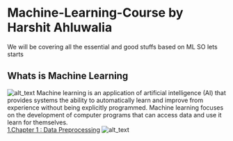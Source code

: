 # Machine-Learning-Course by Harshit Ahluwalia
We will be covering all the essential and good stuffs based on ML
SO lets starts

## Whats is Machine Learning
![alt_text](https://github.com/harshitahluwalia7895/Machine-Learning-Course/blob/master/Infographics/Machine%20Learning%20With%20Harshit%20Ahluwalia.png)
Machine learning is an application of artificial intelligence (AI) that provides systems the ability to automatically learn and improve from experience without being explicitly programmed. Machine learning focuses on the development of computer programs that can access data and use it learn for themselves.
<br>
[1.Chapter 1 : Data Preprocessing](https://github.com/harshitahluwalia7895/Machine-Learning-Course/tree/master/1.Data%20Preprocessing)
![alt_text](https://github.com/harshitahluwalia7895/Machine-Learning-Course/blob/master/Infographics/Data%20Preprocessing.png)
